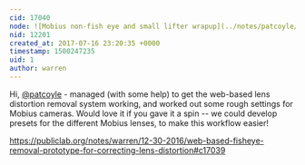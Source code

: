 ```yaml
---
cid: 17040
node: ![Mobius non-fish eye and small lifter wrapup](../notes/patcoyle/09-07-2015/mobius-non-fish-eye-and-small-lifter-wrapup)
nid: 12201
created_at: 2017-07-16 23:20:35 +0000
timestamp: 1500247235
uid: 1
author: warren
---
```


Hi, [@patcoyle](/profile/patcoyle) - managed (with some help) to get the web-based lens distortion removal system working, and worked out some rough settings for Mobius cameras. Would love it if you gave it a spin -- we could develop presets for the different Mobius lenses, to make this workflow easier!

https://publiclab.org/notes/warren/12-30-2016/web-based-fisheye-removal-prototype-for-correcting-lens-distortion#c17039